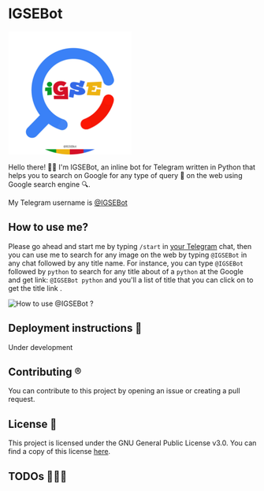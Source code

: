 # IGSEBot

<img src="/assets/@IGSEBot-Logo1.0.2.jpg" alt="@IGSEBot Logo" width=250/>

Hello there! 👋🏻 I'm IGSEBot, an inline bot for Telegram written in Python that helps you to search on Google 
for any type of query 🤯 on the web using Google search engine 🔍.

My Telegram username is [@IGSEBot](https://t.me/IGSEBot)

## How to use me?

Please go ahead and start me by typing `/start` in [your Telegram](https://qiamast.github.io/IGSEBot/) chat,
then you can use me to search for any image on the web by typing `@IGSEBot` in any chat followed by
any title name.
For instance, you can type `@IGSEBot` followed by `python` to search for any title about of a `python` at the Google and get link:
`@IGSEBot python` and you'll a list of title that you can click on to get the title link .

![How to use @IGSEBot ? ](https://github.com/Qiamast/ImarchBot/blob/main/assets/How%20To%20%40Imarchbot%20Work.gif)

## Deployment instructions 🚀

Under development

## Contributing ®️

You can contribute to this project by opening an issue or creating a pull request.

## License 📝

This project is licensed under the GNU General Public License v3.0.
You can find a copy of this license [here](LICENSE).

## TODOs 👨🏻‍💻

